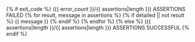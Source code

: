 {% if exit_code %}
({{ error_count }}/{{ assertions|length }}) ASSERTIONS FAILED
{% for result, message in assertions %}
{% if detailed || not result %}
{{ message }}
{% endif %}
{% endfor %}
{% else %}
({{ assertions|length }}/{{ assertions|length }}) ASSERTIONS SUCCESSFUL
{% endif %}
